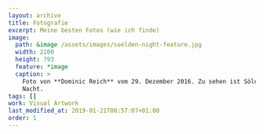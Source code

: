 ```yaml
---
layout: archive
title: Fotografie
excerpt: Meine besten Fotos (wie ich finde)
image: 
  path: &image /assets/images/soelden-night-feature.jpg
  width: 2200
  height: 793
  feature: *image
  caption: >
    Foto von **Dominic Reich** vom 29. Dezember 2016. Zu sehen ist Sölden bei
    Nacht.
tags: []
work: Visual Artwork
last_modified_at: 2019-01-21T08:57:07+01:00
order: 1
---
```

